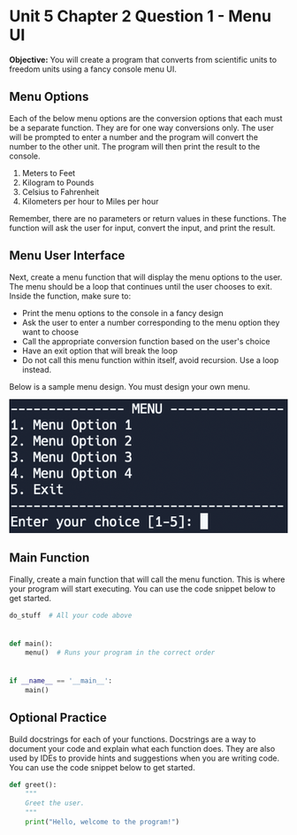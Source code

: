 # Unit 5 Chapter 2 Question 1 - Menu UI

**Objective:** You will create a program that converts from scientific units to freedom units using a fancy console menu UI.

## Menu Options

Each of the below menu options are the conversion options that each must be a separate function. They are for one way conversions only. The user will be prompted to enter a number and the program will convert the number to the other unit. The program will then print the result to the console.

1. Meters to Feet
2. Kilogram to Pounds
3. Celsius to Fahrenheit
4. Kilometers per hour to Miles per hour

Remember, there are no parameters or return values in these functions. The function will ask the user for input, convert the input, and print the result.

## Menu User Interface

Next, create a menu function that will display the menu options to the user. The menu should be a loop that continues until the user chooses to exit. Inside the function, make sure to:

- Print the menu options to the console in a fancy design
- Ask the user to enter a number corresponding to the menu option they want to choose
- Call the appropriate conversion function based on the user's choice
- Have an exit option that will break the loop
- Do not call this menu function within itself, avoid recursion. Use a loop instead. 

Below is a sample menu design. You must design your own menu. 

![sample menu](sample-menu.png)

## Main Function

Finally, create a main function that will call the menu function. This is where your program will start executing. You can use the code snippet below to get started. 

```python
do_stuff  # All your code above


def main():
    menu()  # Runs your program in the correct order


if __name__ == '__main__':
    main()

```

## Optional Practice

Build docstrings for each of your functions. Docstrings are a way to document your code and explain what each function does. They are also used by IDEs to provide hints and suggestions when you are writing code.
You can use the code snippet below to get started. 

```python
def greet():
    """
    Greet the user.
    """
    print("Hello, welcome to the program!")

```
